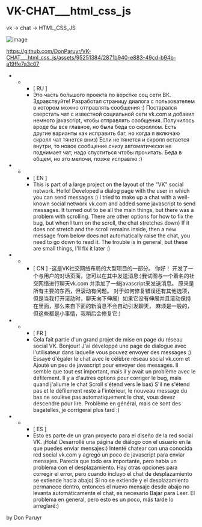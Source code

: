 # VK-CHAT___html_css_js
vk -> chat -> HTML_CSS_JS


![image](https://github.com/DonParuyr/VK-CHAT___html_css_js/assets/95251384/39a11cf2-260f-4024-b37f-a648c7d70bf6)

https://github.com/DonParuyr/VK-CHAT___html_css_js/assets/95251384/2871b940-e883-49cd-b94b-a19ffe7a3c07
- - - [ RU ]
    - Это часть большого проекта по верстке соц сети ВК.
Здравствуйте! Разработал страницу диалога с пользователем в котором можно отправлять сообщения :) Постарался сверстать чат с известной социальной сети vk.com и добавил немного javascript, чтобы отправлять сообщения.
Получилось вроде бы все главное, но была беда со скроллом. Есть другие варианты как исправить баг, но когда я включаю скролл чат тянется вниз) Если не тянется и скролл остается внутри, то новое сообщение снизу автоматически не поднимает чат, надо спуститься чтобы прочитать. Беда в общем, но это мелочи, позже исправлю :)

- - - [ EN ]
    - This is part of a large project on the layout of the "VK" social network.
Hello! Developed a dialog page with the user in which you can send messages :) I tried to make up a chat with a well-known social network vk.com and added some javascript to send messages.
It turned out to be all the main things, but there was a problem with scrolling. There are other options for how to fix the bug, but when I turn on the scroll, the chat stretches down) If it does not stretch and the scroll remains inside, then a new message from below does not automatically raise the chat, you need to go down to read it. The trouble is in general, but these are small things, I'll fix it later :)

- - - [ CN ]
   -这是VK社交网络布局的大型项目的一部分。
你好！ 开发了一个与用户的对话页面，您可以在其中发送消息:)我试图与一个着名的社交网络进行聊天vk.com 并添加了一些javascript来发送消息。
原来是所有主要的东西，但滚动有问题。 对于如何修复错误还有其他选项，但是当我打开滚动时，聊天向下伸展）如果它没有伸展并且滚动保持在里面，那么来自下面的新消息不会自动引发聊天， 麻烦是一般的，但这些都是小事情，我稍后会修复它:)

- - - [ FR ]
    - Cela fait partie d'un grand projet de mise en page du réseau social VK.
Bonjour! J'ai développé une page de dialogue avec l'utilisateur dans laquelle vous pouvez envoyer des messages :) Essayé d'égaler le chat avec le célèbre réseau social vk.com et Ajouté un peu de javascript pour envoyer des messages.
Il semble que tout est important, mais il y avait un problème avec le défilement. Il y a d'autres options pour corriger le bug, mais quand j'allume le chat Scroll s'étend vers le bas) S'il ne s'étend pas et le défilement reste à l'intérieur, le nouveau message du bas ne soulève pas automatiquement le chat, vous devez descendre pour lire. Problème en général, mais ce sont des bagatelles, je corrigerai plus tard :)

- - - [ ES ]
    - Esto es parte de un gran proyecto para el diseño de la red social VK.
¡Hola! Desarrollé una página de diálogo con el usuario en la que puedes enviar mensajes:) Intenté chatear con una conocida red social vk.com y agregó un poco de javascript para enviar mensajes.
Parecía que todo era importante, pero había un problema con el desplazamiento. Hay otras opciones para corregir el error, pero cuando incluyo el chat de desplazamiento se extiende hacia abajo) Si no se extiende y el desplazamiento permanece dentro, entonces el nuevo mensaje desde abajo no levanta automáticamente el chat, es necesario Bajar para Leer. El problema en general, pero esto es un poco, más tarde lo arreglaré:)

by Don Paruyr

